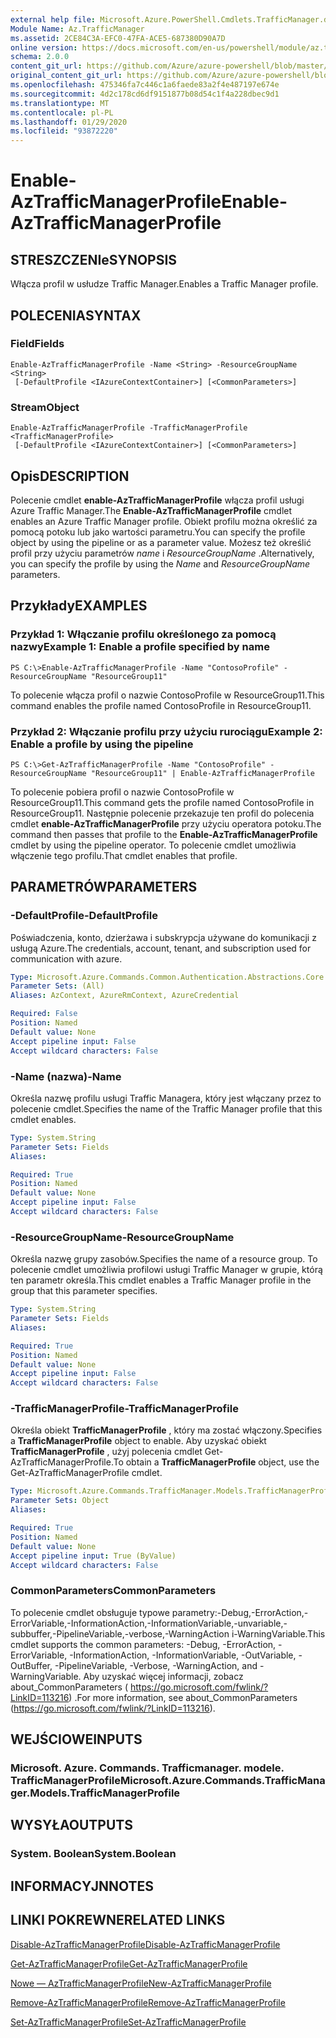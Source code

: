 ```yaml
---
external help file: Microsoft.Azure.PowerShell.Cmdlets.TrafficManager.dll-Help.xml
Module Name: Az.TrafficManager
ms.assetid: 2CE84C3A-EFC0-47FA-ACE5-687380D90A7D
online version: https://docs.microsoft.com/en-us/powershell/module/az.trafficmanager/enable-aztrafficmanagerprofile
schema: 2.0.0
content_git_url: https://github.com/Azure/azure-powershell/blob/master/src/TrafficManager/TrafficManager/help/Enable-AzTrafficManagerProfile.md
original_content_git_url: https://github.com/Azure/azure-powershell/blob/master/src/TrafficManager/TrafficManager/help/Enable-AzTrafficManagerProfile.md
ms.openlocfilehash: 475346fa7c446c1a6faede83a2f4e487197e674e
ms.sourcegitcommit: 4d2c178cd6df9151877b08d54c1f4a228dbec9d1
ms.translationtype: MT
ms.contentlocale: pl-PL
ms.lasthandoff: 01/29/2020
ms.locfileid: "93872220"
---
```

# <span data-ttu-id="1cf33-101">Enable-AzTrafficManagerProfile</span><span class="sxs-lookup"><span data-stu-id="1cf33-101">Enable-AzTrafficManagerProfile</span></span>

## <span data-ttu-id="1cf33-102">STRESZCZENIe</span><span class="sxs-lookup"><span data-stu-id="1cf33-102">SYNOPSIS</span></span>
<span data-ttu-id="1cf33-103">Włącza profil w usłudze Traffic Manager.</span><span class="sxs-lookup"><span data-stu-id="1cf33-103">Enables a Traffic Manager profile.</span></span>

## <span data-ttu-id="1cf33-104">POLECENIA</span><span class="sxs-lookup"><span data-stu-id="1cf33-104">SYNTAX</span></span>

### <span data-ttu-id="1cf33-105">Field</span><span class="sxs-lookup"><span data-stu-id="1cf33-105">Fields</span></span>
```
Enable-AzTrafficManagerProfile -Name <String> -ResourceGroupName <String>
 [-DefaultProfile <IAzureContextContainer>] [<CommonParameters>]
```

### <span data-ttu-id="1cf33-106">Stream</span><span class="sxs-lookup"><span data-stu-id="1cf33-106">Object</span></span>
```
Enable-AzTrafficManagerProfile -TrafficManagerProfile <TrafficManagerProfile>
 [-DefaultProfile <IAzureContextContainer>] [<CommonParameters>]
```

## <span data-ttu-id="1cf33-107">Opis</span><span class="sxs-lookup"><span data-stu-id="1cf33-107">DESCRIPTION</span></span>
<span data-ttu-id="1cf33-108">Polecenie cmdlet **enable-AzTrafficManagerProfile** włącza profil usługi Azure Traffic Manager.</span><span class="sxs-lookup"><span data-stu-id="1cf33-108">The **Enable-AzTrafficManagerProfile** cmdlet enables an Azure Traffic Manager profile.</span></span>
<span data-ttu-id="1cf33-109">Obiekt profilu można określić za pomocą potoku lub jako wartości parametru.</span><span class="sxs-lookup"><span data-stu-id="1cf33-109">You can specify the profile object by using the pipeline or as a parameter value.</span></span>
<span data-ttu-id="1cf33-110">Możesz też określić profil przy użyciu parametrów *name* i *ResourceGroupName* .</span><span class="sxs-lookup"><span data-stu-id="1cf33-110">Alternatively, you can specify the profile by using the *Name* and *ResourceGroupName* parameters.</span></span>

## <span data-ttu-id="1cf33-111">Przykłady</span><span class="sxs-lookup"><span data-stu-id="1cf33-111">EXAMPLES</span></span>

### <span data-ttu-id="1cf33-112">Przykład 1: Włączanie profilu określonego za pomocą nazwy</span><span class="sxs-lookup"><span data-stu-id="1cf33-112">Example 1: Enable a profile specified by name</span></span>
```
PS C:\>Enable-AzTrafficManagerProfile -Name "ContosoProfile" -ResourceGroupName "ResourceGroup11"
```

<span data-ttu-id="1cf33-113">To polecenie włącza profil o nazwie ContosoProfile w ResourceGroup11.</span><span class="sxs-lookup"><span data-stu-id="1cf33-113">This command enables the profile named ContosoProfile in ResourceGroup11.</span></span>

### <span data-ttu-id="1cf33-114">Przykład 2: Włączanie profilu przy użyciu rurociągu</span><span class="sxs-lookup"><span data-stu-id="1cf33-114">Example 2: Enable a profile by using the pipeline</span></span>
```
PS C:\>Get-AzTrafficManagerProfile -Name "ContosoProfile" -ResourceGroupName "ResourceGroup11" | Enable-AzTrafficManagerProfile
```

<span data-ttu-id="1cf33-115">To polecenie pobiera profil o nazwie ContosoProfile w ResourceGroup11.</span><span class="sxs-lookup"><span data-stu-id="1cf33-115">This command gets the profile named ContosoProfile in ResourceGroup11.</span></span>
<span data-ttu-id="1cf33-116">Następnie polecenie przekazuje ten profil do polecenia cmdlet **enable-AzTrafficManagerProfile** przy użyciu operatora potoku.</span><span class="sxs-lookup"><span data-stu-id="1cf33-116">The command then passes that profile to the **Enable-AzTrafficManagerProfile** cmdlet by using the pipeline operator.</span></span>
<span data-ttu-id="1cf33-117">To polecenie cmdlet umożliwia włączenie tego profilu.</span><span class="sxs-lookup"><span data-stu-id="1cf33-117">That cmdlet enables that profile.</span></span>

## <span data-ttu-id="1cf33-118">PARAMETRÓW</span><span class="sxs-lookup"><span data-stu-id="1cf33-118">PARAMETERS</span></span>

### <span data-ttu-id="1cf33-119">-DefaultProfile</span><span class="sxs-lookup"><span data-stu-id="1cf33-119">-DefaultProfile</span></span>
<span data-ttu-id="1cf33-120">Poświadczenia, konto, dzierżawa i subskrypcja używane do komunikacji z usługą Azure.</span><span class="sxs-lookup"><span data-stu-id="1cf33-120">The credentials, account, tenant, and subscription used for communication with azure.</span></span>

```yaml
Type: Microsoft.Azure.Commands.Common.Authentication.Abstractions.Core.IAzureContextContainer
Parameter Sets: (All)
Aliases: AzContext, AzureRmContext, AzureCredential

Required: False
Position: Named
Default value: None
Accept pipeline input: False
Accept wildcard characters: False
```

### <span data-ttu-id="1cf33-121">-Name (nazwa)</span><span class="sxs-lookup"><span data-stu-id="1cf33-121">-Name</span></span>
<span data-ttu-id="1cf33-122">Określa nazwę profilu usługi Traffic Managera, który jest włączany przez to polecenie cmdlet.</span><span class="sxs-lookup"><span data-stu-id="1cf33-122">Specifies the name of the Traffic Manager profile that this cmdlet enables.</span></span>

```yaml
Type: System.String
Parameter Sets: Fields
Aliases:

Required: True
Position: Named
Default value: None
Accept pipeline input: False
Accept wildcard characters: False
```

### <span data-ttu-id="1cf33-123">-ResourceGroupName</span><span class="sxs-lookup"><span data-stu-id="1cf33-123">-ResourceGroupName</span></span>
<span data-ttu-id="1cf33-124">Określa nazwę grupy zasobów.</span><span class="sxs-lookup"><span data-stu-id="1cf33-124">Specifies the name of a resource group.</span></span>
<span data-ttu-id="1cf33-125">To polecenie cmdlet umożliwia profilowi usługi Traffic Manager w grupie, którą ten parametr określa.</span><span class="sxs-lookup"><span data-stu-id="1cf33-125">This cmdlet enables a Traffic Manager profile in the group that this parameter specifies.</span></span>

```yaml
Type: System.String
Parameter Sets: Fields
Aliases:

Required: True
Position: Named
Default value: None
Accept pipeline input: False
Accept wildcard characters: False
```

### <span data-ttu-id="1cf33-126">-TrafficManagerProfile</span><span class="sxs-lookup"><span data-stu-id="1cf33-126">-TrafficManagerProfile</span></span>
<span data-ttu-id="1cf33-127">Określa obiekt **TrafficManagerProfile** , który ma zostać włączony.</span><span class="sxs-lookup"><span data-stu-id="1cf33-127">Specifies a **TrafficManagerProfile** object to enable.</span></span>
<span data-ttu-id="1cf33-128">Aby uzyskać obiekt **TrafficManagerProfile** , użyj polecenia cmdlet Get-AzTrafficManagerProfile.</span><span class="sxs-lookup"><span data-stu-id="1cf33-128">To obtain a **TrafficManagerProfile** object, use the Get-AzTrafficManagerProfile cmdlet.</span></span>

```yaml
Type: Microsoft.Azure.Commands.TrafficManager.Models.TrafficManagerProfile
Parameter Sets: Object
Aliases:

Required: True
Position: Named
Default value: None
Accept pipeline input: True (ByValue)
Accept wildcard characters: False
```

### <span data-ttu-id="1cf33-129">CommonParameters</span><span class="sxs-lookup"><span data-stu-id="1cf33-129">CommonParameters</span></span>
<span data-ttu-id="1cf33-130">To polecenie cmdlet obsługuje typowe parametry:-Debug,-ErrorAction,-ErrorVariable,-InformationAction,-InformationVariable,-unvariable,-subbuffer,-PipelineVariable,-verbose,-WarningAction i-WarningVariable.</span><span class="sxs-lookup"><span data-stu-id="1cf33-130">This cmdlet supports the common parameters: -Debug, -ErrorAction, -ErrorVariable, -InformationAction, -InformationVariable, -OutVariable, -OutBuffer, -PipelineVariable, -Verbose, -WarningAction, and -WarningVariable.</span></span> <span data-ttu-id="1cf33-131">Aby uzyskać więcej informacji, zobacz about_CommonParameters ( https://go.microsoft.com/fwlink/?LinkID=113216) .</span><span class="sxs-lookup"><span data-stu-id="1cf33-131">For more information, see about_CommonParameters (https://go.microsoft.com/fwlink/?LinkID=113216).</span></span>

## <span data-ttu-id="1cf33-132">WEJŚCIOWE</span><span class="sxs-lookup"><span data-stu-id="1cf33-132">INPUTS</span></span>

### <span data-ttu-id="1cf33-133">Microsoft. Azure. Commands. Trafficmanager. modele. TrafficManagerProfile</span><span class="sxs-lookup"><span data-stu-id="1cf33-133">Microsoft.Azure.Commands.TrafficManager.Models.TrafficManagerProfile</span></span>

## <span data-ttu-id="1cf33-134">WYSYŁA</span><span class="sxs-lookup"><span data-stu-id="1cf33-134">OUTPUTS</span></span>

### <span data-ttu-id="1cf33-135">System. Boolean</span><span class="sxs-lookup"><span data-stu-id="1cf33-135">System.Boolean</span></span>

## <span data-ttu-id="1cf33-136">INFORMACYJN</span><span class="sxs-lookup"><span data-stu-id="1cf33-136">NOTES</span></span>

## <span data-ttu-id="1cf33-137">LINKI POKREWNE</span><span class="sxs-lookup"><span data-stu-id="1cf33-137">RELATED LINKS</span></span>

[<span data-ttu-id="1cf33-138">Disable-AzTrafficManagerProfile</span><span class="sxs-lookup"><span data-stu-id="1cf33-138">Disable-AzTrafficManagerProfile</span></span>](./Disable-AzTrafficManagerProfile.md)

[<span data-ttu-id="1cf33-139">Get-AzTrafficManagerProfile</span><span class="sxs-lookup"><span data-stu-id="1cf33-139">Get-AzTrafficManagerProfile</span></span>](./Get-AzTrafficManagerProfile.md)

[<span data-ttu-id="1cf33-140">Nowe — AzTrafficManagerProfile</span><span class="sxs-lookup"><span data-stu-id="1cf33-140">New-AzTrafficManagerProfile</span></span>](./New-AzTrafficManagerProfile.md)

[<span data-ttu-id="1cf33-141">Remove-AzTrafficManagerProfile</span><span class="sxs-lookup"><span data-stu-id="1cf33-141">Remove-AzTrafficManagerProfile</span></span>](./Remove-AzTrafficManagerProfile.md)

[<span data-ttu-id="1cf33-142">Set-AzTrafficManagerProfile</span><span class="sxs-lookup"><span data-stu-id="1cf33-142">Set-AzTrafficManagerProfile</span></span>](./Set-AzTrafficManagerProfile.md)


